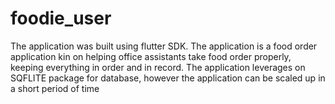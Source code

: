 # foodie_user

The application was built using flutter SDK.
The application is a food order application kin on helping office assistants take food order properly, keeping everything in order and in record.
The application leverages on SQFLITE package for database, however the application can be scaled up in a short period of time
